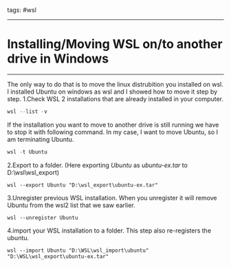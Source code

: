 tags: #wsl

---
# Installing/Moving WSL on/to another drive in Windows
---

The only way to do that is to move the linux distrubition you installed on wsl. I installed Ubuntu on windows as wsl and I showed how to move it step by step.
 1.Check WSL 2 installations that are already installed in your computer.

```powershell
wsl --list -v
```

If the installation you want to move to another drive is still running we have to stop it with following command. In my case, I want to move Ubuntu, so I am terminating Ubuntu.

```powershell
wsl -t Ubuntu
```

2.Export to a folder. (Here exporting _Ubuntu_ as _ubuntu-ex.tar_ to D:\wsl\wsl_export)

```
wsl --export Ubuntu "D:\wsl_export\ubuntu-ex.tar"
```

3.Unregister previous WSL installation. When you unregister it will remove Ubuntu from the wsl2 list that we saw earlier.

```
wsl --unregister Ubuntu
```

4.import your WSL installation to a folder. This step also re-registers the ubuntu.  

```
wsl --import Ubuntu "D:\WSL\wsl_import\ubuntu" "D:\WSL\wsl_export\ubuntu-ex.tar"
```